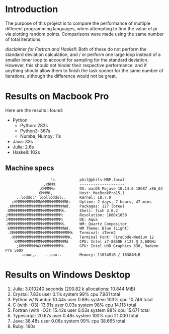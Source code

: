 # Introduction

The purpose of this project is to compare the performance of multiple different programming languages, when attempting to find the value of pi via plotting random points. Comparisons were made using the same number of total iterations.

*disclaimer for Fortran and Haskell*: Both of these do not perform the standard deviation calculation, and / or perform one large loop instead of a smaller inner loop to account for sampling for the standard deviation. However, this should not hinder their respective performance, and if anything should allow them to finish the task sooner for the same number of iterations, although the difference would not be great.

# Results on Macbook Pro
Here are the results I found:

- Python
    - Python: 282s
    - Python3: 367s
    - Numba, Numpy: 11s
- Java: 33s
- Julia: 2.6s
- Haskell: 102s

## Machine specs
```
                    'c.          phil@phils-MBP.local
                 ,xNMM.          --------------------
               .OMMMMo           OS: macOS Mojave 10.14.6 18G87 x86_64
               OMMM0,            Host: MacBookPro15,1
     .;loddo:' loolloddol;.      Kernel: 18.7.0
   cKMMMMMMMMMMNWMMMMMMMMMM0:    Uptime: 2 days, 7 hours, 47 mins
 .KMMMMMMMMMMMMMMMMMMMMMMMWd.    Packages: 127 (brew)
 XMMMMMMMMMMMMMMMMMMMMMMMX.      Shell: fish 3.0.2
;MMMMMMMMMMMMMMMMMMMMMMMM:       Resolution: 1680x1050
:MMMMMMMMMMMMMMMMMMMMMMMM:       DE: Aqua
.MMMMMMMMMMMMMMMMMMMMMMMMX.      WM: Quartz Compositor
 kMMMMMMMMMMMMMMMMMMMMMMMMWd.    WM Theme: Blue (Light)
 .XMMMMMMMMMMMMMMMMMMMMMMMMMMk   Terminal: iTerm2
  .XMMMMMMMMMMMMMMMMMMMMMMMMK.   Terminal Font: FiraCode-Medium 12
    kMMMMMMMMMMMMMMMMMMMMMMd     CPU: Intel i7-8850H (12) @ 2.60GHz
     ;KMMMMMMMWXXWMMMMMMMk.      GPU: Intel UHD Graphics 630, Radeon Pro 560X
       .cooc,.    .,coo:.        Memory: 11034MiB / 16384MiB
```

# Results on Windows Desktop

1. Julia: 3.010240 seconds (200.82 k allocations: 10.844 MiB)
2. Crystal: 7.83s user 0.11s system 99% cpu 7.961 total
3. Python w/ Numba: 10.44s user 0.69s system 103% cpu 10.746 total
4. C (with -O3): 13.91s user 0.03s system 98% cpu 14.113 total
5. Fortran (with -O3): 15.42s user 0.03s system 98% cpu 15.671 total
6. Typescript: 20.67s user 0.48s system 100% cpu 21.000 total
7. Java: 38.48s user 0.08s system 99% cpu 38.665 total
8. Ruby: 160s
